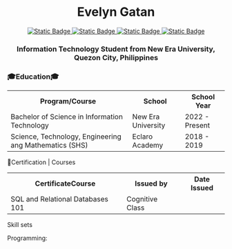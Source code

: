 <!DOCTYPE html>
<html>
  <body>
    <h1 align ="center"> Evelyn Gatan </h1>
    <p align ="center">
    <a href ="www.linkedin.com/in/evelyngatan/">
      <img alt="Static Badge" src="https://img.shields.io/badge/Linkedin-%230A66C2?logo=linkedin&labelColor=gray"
alt="Linkedin">
    </a>
    <a href ="gatan.ev1999@gmail.com">
      <img alt="Static Badge" src="https://img.shields.io/badge/Gmail-%23EA4335?logo=gmail&logoColor=white&labelColor=gray" alt="Gmail">
    </a>
    <a href ="https://www.facebook.com/EveGatan"><img alt="Static Badge" src="https://img.shields.io/badge/Facebook-%230866FF?logo=facebook&logoColor=white&labelColor=gray" alt="Facebook">
</a>
    <a href ="https://www.instagram.com/eveegatan/">
      <img alt="Static Badge" src="https://img.shields.io/badge/Instagram-%23E4405F?logo=instagram&logoColor=white&labelColor=gray" alt="Instagram">
    </a>
  </p>

    
  <h3 align = "center">Information Technology Student from New Era University, Quezon City, Philippines</h3>


  <h3>🎓Education🎓</h3>
  <div align="center">
    <table style="width:100%">
      <tr>
        <th>Program/Course</th>
        <th>School</th>
        <th>School Year</th>
      </tr>
      <tr>
        <td>Bachelor of Science in Information Technology</td>
        <td>New Era University</td>
        <td>2022 - Present</td>
      </tr>
      <tr>
        <td>Science, Technology, Engineering ang Mathematics (SHS) </td>
        <td>Eclaro Academy</td>
        <td>2018 - 2019</td>
      </tr>
    </table>
  </div>
    <p>📜Certification | Courses</p>
      <div align="center">
      <table style="width:100%">
      <tr>
        <th>CertificateCourse</th>
        <th>Issued by</th>
        <th>Date Issued</th>
      </tr>
      <tr>
        <td>SQL and Relational Databases 101</td>
        <td>Cognitive Class</td>
        <td></td>
      </tr>
    </table>
  </div>
    <p>Skill sets</p>
      <p>Programming: <img alt="Static Badge" src="https://img.shields.io/badge/java-%23ED8B00.svg?style=for-the-badge&logo=openjdk&logoColor=gray'>
        ![Static Badge](https://img.shields.io/badge/HTML-%23E34F26?logo=html5&logoColor=white&labelColor=gray)
</p>
      <p>Databses: IBM DB2 Cloud</p>
      <p>Tools: Lucidchart, Eclipse, </p>
  </body>
</html>
